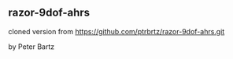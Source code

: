 

razor-9dof-ahrs
---------------

cloned version from https://github.com/ptrbrtz/razor-9dof-ahrs.git

by Peter Bartz